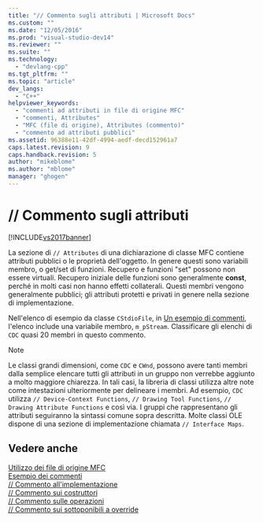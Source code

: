 ```yaml
---
title: "// Commento sugli attributi | Microsoft Docs"
ms.custom: ""
ms.date: "12/05/2016"
ms.prod: "visual-studio-dev14"
ms.reviewer: ""
ms.suite: ""
ms.technology: 
  - "devlang-cpp"
ms.tgt_pltfrm: ""
ms.topic: "article"
dev_langs: 
  - "C++"
helpviewer_keywords: 
  - "commenti ad attributi in file di origine MFC"
  - "commenti, Attributes"
  - "MFC (file di origine), Attributes (commento)"
  - "commento ad attributi pubblici"
ms.assetid: 96388e11-42df-4994-aedf-decd152961a7
caps.latest.revision: 9
caps.handback.revision: 5
author: "mikeblome"
ms.author: "mblome"
manager: "ghogen"
---
```

# // Commento sugli attributi
[!INCLUDE[vs2017banner](../assembler/inline/includes/vs2017banner.md)]

La sezione di `// Attributes` di una dichiarazione di classe MFC contiene attributi pubblici o le proprietà dell'oggetto.  In genere questi sono variabili membro, o get\/set di funzioni.  Recupero e funzioni "set" possono non essere virtuali.  Recupero iniziale delle funzioni sono generalmente **const**, perché in molti casi non hanno effetti collaterali.  Questi membri vengono generalmente pubblici; gli attributi protetti e privati in genere nella sezione di implementazione.  
  
 Nell'elenco di esempio da classe `CStdioFile`, in [Un esempio di commenti](../mfc/an-example-of-the-comments.md), l'elenco include una variabile membro, `m_pStream`.  Classificare gli elenchi di `CDC` quasi 20 membri in questo commento.  
  
> [!NOTE]
>  Le classi grandi dimensioni, come `CDC` e `CWnd`, possono avere tanti membri dalla semplice elencare tutti gli attributi in un gruppo non verrebbe aggiunto a molto maggiore chiarezza.  In tali casi, la libreria di classi utilizza altre note come intestazioni ulteriormente per delineare i membri.  Ad esempio, `CDC` utilizza `// Device-Context Functions`, `// Drawing Tool Functions`, `// Drawing Attribute Functions` e così via.  I gruppi che rappresentano gli attributi seguiranno la sintassi comune sopra descritta.  Molte classi OLE dispone di una sezione di implementazione chiamata `// Interface Maps`.  
  
## Vedere anche  
 [Utilizzo dei file di origine MFC](../mfc/using-the-mfc-source-files.md)   
 [Esempio dei commenti](../mfc/an-example-of-the-comments.md)   
 [\/\/ Commento all'implementazione](../mfc/decrement-implementation-comment.md)   
 [\/\/ Commento sui costruttori](../mfc/decrement-constructors-comment.md)   
 [\/\/ Commento sulle operazioni](../mfc/decrement-operations-comment.md)   
 [\/\/ Commento sui sottoponibili a override](../mfc/decrement-overridables-comment.md)